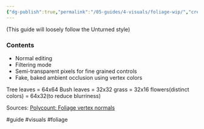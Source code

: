 ```yaml
---
{"dg-publish":true,"permalink":"/05-guides/4-visuals/foliage-wip/","created":"2024-04-10T13:12:57.558+07:00","updated":"2024-04-10T13:27:09.204+07:00"}
---
```


(This guide will loosely follow the Unturned style)
### Contents
* Normal editing
* Filtering mode
* Semi-transparent pixels for fine grained controls
* Fake, baked ambient occlusion using vertex colors

Tree leaves = 64x64
Bush leaves = 32x32
grass = 32x16
flowers(distinct colors) = 64x32(to reduce blurriness)

Sources:
[Polycount: Foliage vertex normals](http://wiki.polycount.com/wiki/Foliage#Vertex_Normals) 

#guide #visuals #foliage 